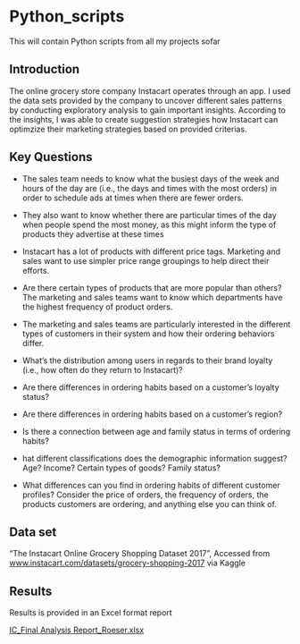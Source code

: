 # Python_scripts
This will contain Python scripts from all my projects sofar

## Introduction
The online grocery store company Instacart operates through an app. I used the data sets provided by the company to uncover different sales patterns by conducting exploratory analysis to gain important insights. According to the insights, I was able to create suggestion strategies how Instacart can optimzize their marketing strategies based on provided criterias.

## Key Questions
* The sales team needs to know what the busiest days of the week and hours of the day are (i.e., the days and times with the most orders) in order to schedule ads at times when there are fewer orders.
  
* They also want to know whether there are particular times of the day when people spend the most money, as this might inform the type of products they advertise at these times

* Instacart has a lot of products with different price tags. Marketing and sales want to use simpler price range groupings to help direct their efforts.

* Are there certain types of products that are more popular than others? The marketing and sales teams want to know which departments have the highest frequency of product orders.

* The marketing and sales teams are particularly interested in the different types of customers in their system and how their ordering behaviors differ.

* What’s the distribution among users in regards to their brand loyalty (i.e., how often do they return to Instacart)?

* Are there differences in ordering habits based on a customer’s loyalty status?

* Are there differences in ordering habits based on a customer’s region?

* Is there a connection between age and family status in terms of ordering
habits?

* hat different classifications does the demographic information suggest?
Age? Income? Certain types of goods? Family status?

* What differences can you find in ordering habits of different customer
profiles? Consider the price of orders, the frequency of orders, the products customers are ordering, and anything else you can think of.

## Data set
“The Instacart Online Grocery Shopping
Dataset 2017”, Accessed from www.instacart.com/datasets/grocery-shopping-2017 via Kaggle 

## Results
Results is provided in an Excel format report

[IC_Final Analysis Report_Roeser.xlsx](https://github.com/Benimoo/Python_scripts/files/14509638/IC_Final.Analysis.Report_Roeser.xlsx)
